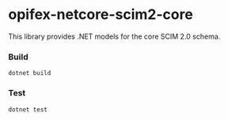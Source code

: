 # opifex-netcore-scim2-core

This library provides .NET models for the core SCIM 2.0 schema.

### Build
`dotnet build`

### Test
`dotnet test`